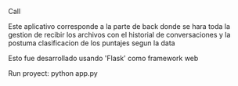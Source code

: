 Call

Este aplicativo corresponde a la parte de back
donde se hara toda la gestion de recibir los archivos con el historial de conversaciones
y la postuma clasificacion de los puntajes segun la data

Esto fue desarrollado usando 'Flask' como framework web

Run proyect: python app.py